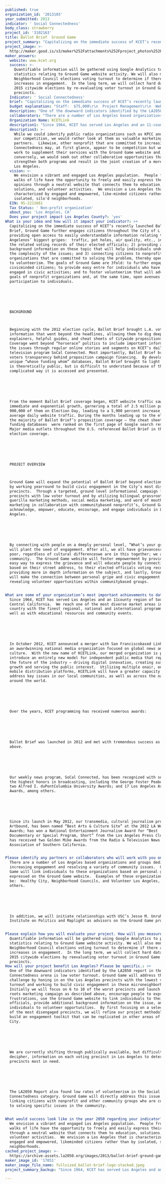 ```yaml
---
published: true
organization_id: '2013103'
year_submitted: 2013
indicator: ' Social Connectedness'
body_class: strawberry
project_id: '3102163'
title: Ballot Brief  Ground Game
project_summary: "Capitalizing on the immediate success of KCET’s recently launched Ballot Brief, Ground Game further engages citizens throughout the City of L.A. by 1) providing open access to easily understandable information relating to Angelenos’ biggest gripes:  traffic, pot holes, air quality, etc., including the related voting records of their elected officials; 2) providing additional background information on these topic that will help individuals understand the complexity of the issues; and 3) connecting citizens to nonprofit organizations that are committed to solving the problem, thereby opening doors to volunteerism. The goals of Ground Game are 3-fold: to further engage civic-minded citizens; to provide easy entre for individuals who have not yet engaged in civic activities; and to foster volunteerism that will advance the goals of non-profit organizations and, at the same time, open avenues for participation to individuals. \r\n\r\nBACKGROUND\r\nBeginning with the 2012 election cycle, Ballot Brief brought L.A. voters information that went beyond the headlines, allowing them to dig deeper with explainers, helpful guides, and cheat sheets of City-wide propositions. Coverage went beyond “horse-race” politics to include important information on the issues through regular online stories and segments on KCET’s daily television program SoCal Connected. Most importantly, Ballot Brief brought voters transparency behind proposition campaign financing.  By developing unique “whose funding whom” databases, Ballot Brief brought to light data that is theoretically public, but is difficult to understand because of the complicated way it is accessed and presented. \r\n\r\nFrom the moment Ballot Brief coverage began, KCET website traffic saw immediate and exponential growth, garnering a total of 2.5 million page views, 900,000 of them on Election Day, leading to a 5,900 percent increase in average daily website traffic. During the months leading up to the election, the majority of Ballot Brief’s proposition coverage – the cheat sheets and funding databases - were ranked on the first page of Google search results. Major media outlets throughout the U.S. referenced Ballot Brief in their own election coverage. \r\n\r\nPROJECT OVERVIEW\r\nGround Game will expand the potential of Ballot Brief beyond election cycles by working year-round to build civic engagement in the City’s most disengaged precincts.  Through a targeted, ground level informational campaign focused on precincts with low voter turn-out and by utilizing bi-lingual grass-roots and guerilla marketing methods, social media marketing, and word of mouth marketing in collaboration with community-based non-profit’s, Ground Game will acknowledge, empower, educate, encourage, and engage individuals in Los Angeles.  \r\n\r\nBy connecting with people on a deeply personal level, “What’s your gripe?,” we will plant the seed of engagement. After all, we all have grievances--rich, poor, regardless of cultural differences--we are in this together; we are a community.  The Ground Game website will foster empowerment by providing an easy way to express the grievance and will educate people by connecting them, based on their street address, to their elected officials voting records and providing more in depth information on the subject, and lastly, Ground Game will make the connection between personal gripe and civic engagement by revealing volunteer opportunities within community-based groups.\r\n"
project_image: >-
  http://maker.good.is/s3/maker%252Fattachments%252Fproject_photos%252Fimages%252F17051%252Fdisplay%252Ffullsized_ballot-brief-logo-stacked.jpeg=c570x385
maker_answers:
  website: www.kcet.org
  success: >-
    Quantifiable information will be gathered using Google Analytics to provide
    statistics relating to Ground Game website activity. We will also monitor
    Neighborhood Council elections voting turnout to determine if there are
    increases in engagement.  In the long term, we will collect hard data in the
    2015 citywide elections by re-evaluating voter turnout in Ground Game
    precincts.
  Indicator: ' Social Connectedness'
  brief: "Capitalizing on the immediate success of KCET’s recently launched Ballot Brief, Ground Game further engages citizens throughout the City of L.A. by 1) providing open access to easily understandable information relating to Angelenos’ biggest gripes:  traffic, pot holes, air quality, etc., including the related voting records of their elected officials; 2) providing additional background information on these topic that will help individuals understand the complexity of the issues; and 3) connecting citizens to nonprofit organizations that are committed to solving the problem, thereby opening doors to volunteerism. The goals of Ground Game are 3-fold: to further engage civic-minded citizens; to provide easy entre for individuals who have not yet engaged in civic activities; and to foster volunteerism that will advance the goals of non-profit organizations and, at the same time, open avenues for participation to individuals. \r\n\r\nBACKGROUND\r\nBeginning with the 2012 election cycle, Ballot Brief brought L.A. voters information that went beyond the headlines, allowing them to dig deeper with explainers, helpful guides, and cheat sheets of City-wide propositions. Coverage went beyond “horse-race” politics to include important information on the issues through regular online stories and segments on KCET’s daily television program SoCal Connected. Most importantly, Ballot Brief brought voters transparency behind proposition campaign financing.  By developing unique “whose funding whom” databases, Ballot Brief brought to light data that is theoretically public, but is difficult to understand because of the complicated way it is accessed and presented. \r\n\r\nFrom the moment Ballot Brief coverage began, KCET website traffic saw immediate and exponential growth, garnering a total of 2.5 million page views, 900,000 of them on Election Day, leading to a 5,900 percent increase in average daily website traffic. During the months leading up to the election, the majority of Ballot Brief’s proposition coverage – the cheat sheets and funding databases - were ranked on the first page of Google search results. Major media outlets throughout the U.S. referenced Ballot Brief in their own election coverage. \r\n\r\nPROJECT OVERVIEW\r\nGround Game will expand the potential of Ballot Brief beyond election cycles by working year-round to build civic engagement in the City’s most disengaged precincts.  Through a targeted, ground level informational campaign focused on precincts with low voter turn-out and by utilizing bi-lingual grass-roots and guerilla marketing methods, social media marketing, and word of mouth marketing in collaboration with community-based non-profit’s, Ground Game will acknowledge, empower, educate, encourage, and engage individuals in Los Angeles.  \r\n\r\nBy connecting with people on a deeply personal level, “What’s your gripe?,” we will plant the seed of engagement. After all, we all have grievances--rich, poor, regardless of cultural differences--we are in this together; we are a community.  The Ground Game website will foster empowerment by providing an easy way to express the grievance and will educate people by connecting them, based on their street address, to their elected officials voting records and providing more in depth information on the subject, and lastly, Ground Game will make the connection between personal gripe and civic engagement by revealing volunteer opportunities within community-based groups.\r\n"
  budget explanation: "Staff:  $75,000\r\n  Project Management\r\n  Web Design\r\n  Bi-lingual Outreach Coordinator\r\n  Support Staff\r\n\r\nMarketing:  $25,000\r\n  Billboards\r\n  National Promotions & Advertising (NPA) for posting campaign\r\n  Facebook targeted advertising\r\n  Collateral Material\r\n"
  description: "One of the downward indicators identified by the LA2050 report in the Social Connectedness arena is low voter turnout. Ground Game will address this challenge by honing in on the Los Angeles precincts with the lowest voter turnout and working to build civic engagement in these micro-neighborhoods.  Initially we will focus on 6 to 10 of the worst precincts and launch a grass roots marketing campaign as described above, encourage people to express their frustrations, use the Ground Game website to link individuals to their elected officials, provide additional background information on the issue, and connect individuals to volunteer opportunities.  By first focusing on a select number of the most disengaged precincts, we will refine our project methodology and build an engagement toolkit that can be replicated in other areas of the City. \r\n\r\nWe are currently shifting through publically available, but difficult to decipher, information on each voting precinct in Los Angeles to determine the precincts most in need.\r\n\r\nThe LA2050 Report also found low rates of volunteerism in the Social Connectedness category. Ground Game will directly address this issue by linking citizens with nonprofit and other community groups who are committed to solving specific issues in the community. \r\n"
  collaborators: "There are a number of Los Angeles based organizations and groups dedicated to increasing engagement and resolving a variety of community issues.  Ground Game will link individuals to these organizations based on personal gripes as expressed on the Ground Game website.  Examples of these organizations may be:  Healthy City, Neighborhood Councils, and Volunteer Los Angeles, among others.\r\n\r\nIn addition, we will initiate relationships with USC’s Jesse M. Unruh Institute on Politics and Maplight as advisors on the Ground Game project.\r\n"
  Organization Name: KCETLink
  description1: "Since 1964, KCET has served Los Angeles and an 11-county region of Southern and Central California.  We reach one of the most diverse market areas in the country with the finest regional, national and international programming, as well as with educational resources and community events.\r\n\r\nIn October 2012, KCET announced a merger with San Francisco-based Link Media, an award-winning national media organization focused on global news and culture.  With the new name of KCETLink, our merged organization is poised to introduce an entirely new model for independent public media that represents the future of the industry – driving digital innovation, creating sustainable growth and serving the public interest.  Utilizing multiple on-air, online and mobile distribution platforms, KCETLink will have a greater capacity to address key issues in our local communities, as well as across the nation and around the world.\r\n\r\nOver the years, KCET programming has received numerous awards:\r\n\r\nBallot Brief was launched in 2012 and met with tremendous success as discussed above.\r\n\r\nOur weekly news program, SoCal Connected, has been recognized with several of the highest honors in broadcasting, including the George Foster Peabody Award; two Alfred I. duPont-Columbia University Awards; and 17 Los Angeles Area Emmys Awards, among others.\r\n\r\nSince its launch in May 2012, our transmedia, cultural journalism program, Artbound, has been named “Best Arts & Culture Site” at the 2012 LA Weekly Web Awards; has won a National Entertainment Journalism Award for “Best Documentary or Special Program, Short” from the Los Angeles Press Club; and has received two Golden Mike Awards from the Radio & Television News Association of Southern California.\r\n"
  description3: >-
    While we could identify public radio organizations such as KPCC and KCRW as
    our competition, we would rather look at them as valuable marketing
    partners.  Likewise, other nonprofit that are committed to increasing Social
    Connectedness may, at first glance, appear to be competition but we would
    work to supplement their services with the Ground Game website and,
    conversely, we would seek out other collaborative opportunities that would
    strengthen both programs and result in the joint creation of a more engaged
    Los Angeles.
  vision: >-
    We envision a vibrant and engaged Los Angeles population.  People from all
    walks of life have the opportunity to freely and easily express their
    opinions through a neutral website that connects them to education,
    solutions, and volunteer activities.  We envision a Los Angeles that is
    characterized by engaged and empowered, like-minded citizens rather than by
    isolated, silo'd neighborhoods.  
  EIN: 95-2211661
  Tax Status: ' Non-profit organization'
  about_you: 'Los Angeles, CA'
  Does your project impact Los Angeles County?: 'yes'
What is your idea and how will it impact your indicator?: >+
  Capitalizing on the immediate success of KCET’s recently launched Ballot
  Brief, Ground Game further engages citizens throughout the City of L.A. by 1)
  providing open access to easily understandable information relating to
  Angelenos’ biggest gripes:  traffic, pot holes, air quality, etc., including
  the related voting records of their elected officials; 2) providing additional
  background information on these topic that will help individuals understand
  the complexity of the issues; and 3) connecting citizens to nonprofit
  organizations that are committed to solving the problem, thereby opening doors
  to volunteerism. The goals of Ground Game are 3fold: to further engage
  civicminded citizens; to provide easy entre for individuals who have not yet
  engaged in civic activities; and to foster volunteerism that will advance the
  goals of nonprofit organizations and, at the same time, open avenues for
  participation to individuals. 






  BACKGROUND



  Beginning with the 2012 election cycle, Ballot Brief brought L.A. voters
  information that went beyond the headlines, allowing them to dig deeper with
  explainers, helpful guides, and cheat sheets of Citywide propositions.
  Coverage went beyond “horserace” politics to include important information on
  the issues through regular online stories and segments on KCET’s daily
  television program SoCal Connected. Most importantly, Ballot Brief brought
  voters transparency behind proposition campaign financing.  By developing
  unique “whose funding whom” databases, Ballot Brief brought to light data that
  is theoretically public, but is difficult to understand because of the
  complicated way it is accessed and presented. 






  From the moment Ballot Brief coverage began, KCET website traffic saw
  immediate and exponential growth, garnering a total of 2.5 million page views,
  900,000 of them on Election Day, leading to a 5,900 percent increase in
  average daily website traffic. During the months leading up to the election,
  the majority of Ballot Brief’s proposition coverage — the cheat sheets and
  funding databases  were ranked on the first page of Google search results.
  Major media outlets throughout the U.S. referenced Ballot Brief in their own
  election coverage. 






  PROJECT OVERVIEW



  Ground Game will expand the potential of Ballot Brief beyond election cycles
  by working yearround to build civic engagement in the City’s most disengaged
  precincts.  Through a targeted, ground level informational campaign focused on
  precincts with low voter turnout and by utilizing bilingual grassroots and
  guerilla marketing methods, social media marketing, and word of mouth
  marketing in collaboration with communitybased nonprofit’s, Ground Game will
  acknowledge, empower, educate, encourage, and engage individuals in Los
  Angeles.  






  By connecting with people on a deeply personal level, “What’s your gripe?,” we
  will plant the seed of engagement. After all, we all have grievancesrich,
  poor, regardless of cultural differenceswe are in this together; we are a
  community.  The Ground Game website will foster empowerment by providing an
  easy way to express the grievance and will educate people by connecting them,
  based on their street address, to their elected officials voting records and
  providing more in depth information on the subject, and lastly, Ground Game
  will make the connection between personal gripe and civic engagement by
  revealing volunteer opportunities within communitybased groups.


What are some of your organization’s most important achievements to date?: >+
  Since 1964, KCET has served Los Angeles and an 11county region of Southern and
  Central California.  We reach one of the most diverse market areas in the
  country with the finest regional, national and international programming, as
  well as with educational resources and community events.






  In October 2012, KCET announced a merger with San Franciscobased Link Media,
  an awardwinning national media organization focused on global news and
  culture.  With the new name of KCETLink, our merged organization is poised to
  introduce an entirely new model for independent public media that represents
  the future of the industry — driving digital innovation, creating sustainable
  growth and serving the public interest.  Utilizing multiple onair, online and
  mobile distribution platforms, KCETLink will have a greater capacity to
  address key issues in our local communities, as well as across the nation and
  around the world.






  Over the years, KCET programming has received numerous awards:






  Ballot Brief was launched in 2012 and met with tremendous success as discussed
  above.






  Our weekly news program, SoCal Connected, has been recognized with several of
  the highest honors in broadcasting, including the George Foster Peabody Award;
  two Alfred I. duPontColumbia University Awards; and 17 Los Angeles Area Emmys
  Awards, among others.






  Since its launch in May 2012, our transmedia, cultural journalism program,
  Artbound, has been named “Best Arts & Culture Site” at the 2012 LA Weekly Web
  Awards; has won a National Entertainment Journalism Award for “Best
  Documentary or Special Program, Short” from the Los Angeles Press Club; and
  has received two Golden Mike Awards from the Radio & Television News
  Association of Southern California.


Please identify any partners or collaborators who will work with you on this project.: >+
  There are a number of Los Angeles based organizations and groups dedicated to
  increasing engagement and resolving a variety of community issues.  Ground
  Game will link individuals to these organizations based on personal gripes as
  expressed on the Ground Game website.  Examples of these organizations may
  be:  Healthy City, Neighborhood Councils, and Volunteer Los Angeles, among
  others.






  In addition, we will initiate relationships with USC’s Jesse M. Unruh
  Institute on Politics and Maplight as advisors on the Ground Game project.


Please explain how you will evaluate your project. How will you measure success?: >-
  Quantifiable information will be gathered using Google Analytics to provide
  statistics relating to Ground Game website activity. We will also monitor
  Neighborhood Council elections voting turnout to determine if there are
  increases in engagement.  In the long term, we will collect hard data in the
  2015 citywide elections by reevaluating voter turnout in Ground Game
  precincts.
How will your project benefit Los Angeles? Please be specific.: >+
  One of the downward indicators identified by the LA2050 report in the Social
  Connectedness arena is low voter turnout. Ground Game will address this
  challenge by honing in on the Los Angeles precincts with the lowest voter
  turnout and working to build civic engagement in these microneighborhoods. 
  Initially we will focus on 6 to 10 of the worst precincts and launch a grass
  roots marketing campaign as described above, encourage people to express their
  frustrations, use the Ground Game website to link individuals to their elected
  officials, provide additional background information on the issue, and connect
  individuals to volunteer opportunities.  By first focusing on a select number
  of the most disengaged precincts, we will refine our project methodology and
  build an engagement toolkit that can be replicated in other areas of the
  City. 






  We are currently shifting through publically available, but difficult to
  decipher, information on each voting precinct in Los Angeles to determine the
  precincts most in need.






  The LA2050 Report also found low rates of volunteerism in the Social
  Connectedness category. Ground Game will directly address this issue by
  linking citizens with nonprofit and other community groups who are committed
  to solving specific issues in the community. 


What would success look like in the year 2050 regarding your indicator?: >-
  We envision a vibrant and engaged Los Angeles population.  People from all
  walks of life have the opportunity to freely and easily express their opinions
  through a neutral website that connects them to education, solutions, and
  volunteer activities.  We envision a Los Angeles that is characterized by
  engaged and empowered, likeminded citizens rather than by isolated, silo'd
  neighborhoods.  
cached_project_image: >-
  https://archive-assets.la2050.org/images/2013/ballot-brief-ground-game/maker.good.is/s3/maker%252Fattachments%252Fproject_photos%252Fimages%252F17051%252Fdisplay%252Ffullsized_ballot-brief-logo-stacked.jpeg=c570x385.jpg
maker_image_id: '17051'
maker_image_file_name: fullsized_ballot-brief-logo-stacked.jpeg
project_summary_backup: "Since 1964, KCET has served Los Angeles and an 11-county region of Southern and Central California.  We reach one of the most diverse market areas in the country with the finest regional, national and international programming, as well as with educational resources and community events.\r\n\r\nIn October 2012, KCET announced a merger with San Francisco-based Link Media, an award-winning national media organization focused on global news and culture.  With the new name of KCETLink, our merged organization is poised to introduce an entirely new model for independent public media that represents the future of the industry – driving digital innovation, creating sustainable growth and serving the public interest.  Utilizing multiple on-air, online and mobile distribution platforms, KCETLink will have a greater capacity to address key issues in our local communities, as well as across the nation and around the world.\r\n\r\nOver the years, KCET programming has received numerous awards:\r\n\r\nBallot Brief was launched in 2012 and met with tremendous success as discussed above.\r\n\r\nOur weekly news program, SoCal Connected, has been recognized with several of the highest honors in broadcasting, including the George Foster Peabody Award; two Alfred I. duPont-Columbia University Awards; and 17 Los Angeles Area Emmys Awards, among others.\r\n\r\nSince its launch in May 2012, our transmedia, cultural journalism program, Artbound, has been named “Best Arts & Culture Site” at the 2012 LA Weekly Web Awards; has won a National Entertainment Journalism Award for “Best Documentary or Special Program, Short” from the Los Angeles Press Club; and has received two Golden Mike Awards from the Radio & Television News Association of Southern California.\r\n"

---
```

